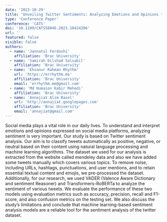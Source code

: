 ```yaml
---
date: '2023-10-29'
title: 'Unveiling Twitter Sentiments: Analyzing Emotions and Opinions through Sentiment Analysis on Twitter Dataset'
type: 'Conference Paper'
conference: 'CATS'
doi: '10.1109/CATS58046.2023.10424206'
url: ''
featured: false
visible: false
authors:
  - name: 'Jannatul Ferdoshi'
    affiliation: 'Brac University'
  - name: 'Samirah Dilshad Salsabil'
    affiliation: 'Brac University'
  - name: 'Ehsanur Rahman Rhythm'
    url: 'https://errhythm.me'
    affiliation: 'Brac University'
    email: 'errhythm.me@gmail.com'
  - name: 'Md Humaion Kabir Mehedi'
    affiliation: 'Brac University'
  - name: 'Annajiat Alim Rasel'
    url: 'http://annajiat.googlepages.com'
    affiliation: 'Brac University'
    email: 'annajiat@gmail.com'
---
```


Social media plays a vital role in our daily lives. To understand and interpret emotions and opinions expressed on social media platforms, analyzing sentiment is very important. Our study is based on Twitter sentiment analysis. Our aim is to classify tweets automatically as positive, negative, or neutral based on their content using natural language processing and machine learning algorithms. The dataset we used for our analysis is extracted from the website called mendeley data and also we have added some tweets manually which covers various topics. To remove noise, including URLs, hashtags, punctuations, and user mentions, and to retain essential textual content and emojis, we pre-processed the dataset. Additionally, for our research, we used VADER (Valence Aware Dictionary and sentiment Reasoner) and Transformers-RoBERTa to analyze the sentiment of various tweets. We evaluate the performance of these two models using evaluation metrics such as accuracy, precision, recall and F1-score, and also confusion metrics on the testing set. We also discuss the study’s limitations and conclude that machine learning-based sentiment analysis models are a reliable tool for the sentiment analysis of the twitter dataset.
